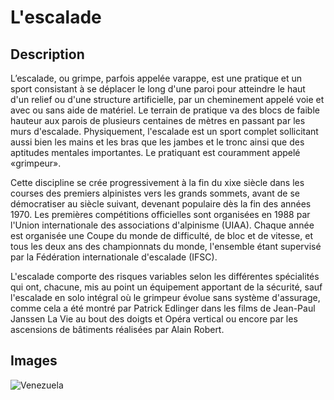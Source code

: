 # L'escalade

## Description

L’escalade, ou grimpe, parfois appelée varappe, est une pratique et un sport consistant à se déplacer le long d'une paroi pour atteindre le haut d'un relief ou d'une structure artificielle, par un cheminement appelé voie et avec ou sans aide de matériel. Le terrain de pratique va des blocs de faible hauteur aux parois de plusieurs centaines de mètres en passant par les murs d'escalade. Physiquement, l'escalade est un sport complet sollicitant aussi bien les mains et les bras que les jambes et le tronc ainsi que des aptitudes mentales importantes. Le pratiquant est couramment appelé «grimpeur».

Cette discipline se crée progressivement à la fin du xixe siècle dans les courses des premiers alpinistes vers les grands sommets, avant de se démocratiser au siècle suivant, devenant populaire dès la fin des années 1970. Les premières compétitions officielles sont organisées en 1988 par l'Union internationale des associations d'alpinisme (UIAA). Chaque année est organisée une Coupe du monde de difficulté, de bloc et de vitesse, et tous les deux ans des championnats du monde, l'ensemble étant supervisé par la Fédération internationale d'escalade (IFSC).

L'escalade comporte des risques variables selon les différentes spécialités qui ont, chacune, mis au point un équipement apportant de la sécurité, sauf l'escalade en solo intégral où le grimpeur évolue sans système d'assurage, comme cela a été montré par Patrick Edlinger dans les films de Jean-Paul Janssen La Vie au bout des doigts et Opéra vertical ou encore par les ascensions de bâtiments réalisées par Alain Robert.

## Images
![Venezuela](https://camo.githubusercontent.com/364a61f0b13ff1d6f0f0fbd580f3edea936dec81/687474703a2f2f7777772e657363616c6164652d6c796f6e2e66722f77702d636f6e74656e742f75706c6f6164732f323031352f31312f30385f76656e657a75656c612d363234783334352e6a7067)